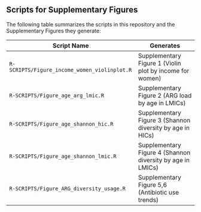 ## Scripts for Supplementary Figures

The following table summarizes the scripts in this repository and the Supplementary Figures they generate:

| **Script Name**                             | **Generates**                                         |
|---------------------------------------------|-----------------------------------------------------|
| `R-SCRIPTS/Figure_income_women_violinplot.R`| Supplementary Figure 1 (Violin plot by income for women)       |
| `R-SCRIPTS/Figure_age_arg_lmic.R`       | Supplementary Figure 2 (ARG load by age in LMICs)    |
| `R-SCRIPTS/Figure_age_shannon_hic.R`        | Supplementary Figure 3 (Shannon diversity by age in HICs) |
| `R-SCRIPTS/Figure_age_shannon_lmic.R`       | Supplementary Figure 4 (Shannon diversity by age in LMICs) |
| `R-SCRIPTS/Figure_ARG_diversity_usage.R`    | Supplementary Figure 5,6 (Antibiotic use trends)       |
